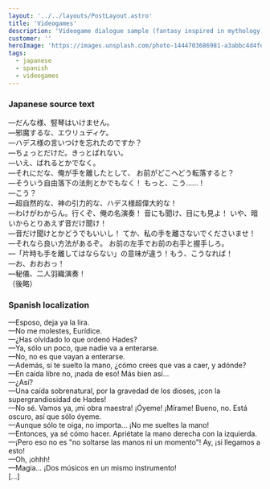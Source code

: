 ```yaml
---
layout: '../../layouts/PostLayout.astro'
title: 'Videogames'
description: 'Videogame dialogue sample (fantasy inspired in mythology)'
customer: ''
heroImage: 'https://images.unsplash.com/photo-1444703686981-a3abbc4d4fe3?ixlib=rb-4.0.3&ixid=MnwxMjA3fDB8MHxwaG90by1wYWdlfHx8fGVufDB8fHx8&auto=format&fit=crop&w=2070&q=80'
tags:
  - japanese
  - spanish
  - videogames
---
```


### Japanese source text

—だんな様、竪琴はいけません。  
—邪魔するな、エウリュディケ。  
—ハデス様の言いつけを忘れたのですか？  
—ちょっとだけだ。きっとばれない。  
—いえ、ばれるとかでなく。  
—それにだな、俺が手を離したとして、
お前がどこへどう転落すると？  
—そういう自由落下の法則とかでもなく！
もっと、こう……！  
—こう？  
—超自然的な、神の引力的な、ハデス様超偉大的な！  
—わけがわからん。行くぞ、俺の名演奏！
音にも聞け、目にも見よ！
いや、暗いからとりあえず音だけ聞け！  
—音だけ聞けとかどうでもいいし！
てか、私の手を離さないでくださいませ！  
—それなら良い方法があるぞ。
お前の左手でお前の右手と握手しろ。  
—「片時も手を離してはならない」の意味が違う！もう、こうなれば！  
—お、おおおっ！  
—秘儀、二人羽織演奏！  
（後略）

### Spanish localization

—Esposo, deja ya la lira.  
—No me molestes, Eurídice.  
—¿Has olvidado lo que ordenó Hades?  
—Ya, sólo un poco, que nadie va a enterarse.  
—No, no es que vayan a enterarse.  
—Además, si te suelto la mano, ¿cómo crees que vas a caer, y adónde?  
—En caída libre no, ¡nada de eso! Más bien así…  
—¿Así?  
—Una caída sobrenatural, por la gravedad de los dioses, ¡con la supergrandiosidad de Hades!  
—No sé. Vamos ya, ¡mi obra maestra! ¡Óyeme! ¡Mírame! Bueno, no. Está oscuro, así que sólo óyeme.  
—Aunque sólo te oiga, no importa… ¡No me sueltes la mano!  
—Entonces, ya sé cómo hacer. Apriétate la mano derecha con la izquierda.  
—¡Pero eso no es "no soltarse las manos ni un momento"! Ay, ¡si llegamos a esto!  
—Oh, ¡ohhh!  
—Magia… ¡Dos músicos en un mismo instrumento!  
[...]

